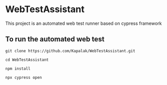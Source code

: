 # WebTestAssistant
This project is an automated web test runner based on cypress framework

## To run the automated web test

`git clone https://github.com/Kapalak/WebTestAssistant.git`

`cd WebTestAssistant`

`npm install`

`npx cypress open`
